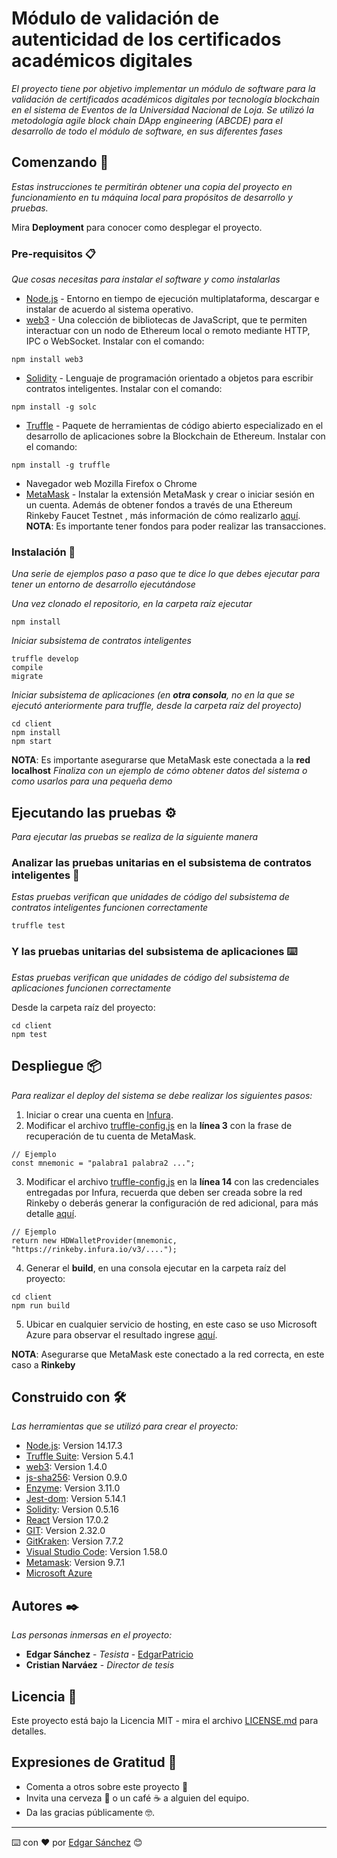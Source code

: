 # Módulo de validación de autenticidad de los certificados académicos digitales 

_El proyecto tiene por objetivo implementar un módulo de software para la validación de certificados académicos digitales por tecnología blockchain en el sistema de Eventos de la Universidad Nacional de Loja. Se utilizó la metodología agile block chain DApp engineering (ABCDE) para el desarrollo de todo el módulo de software, en sus diferentes fases_

## Comenzando 🚀

_Estas instrucciones te permitirán obtener una copia del proyecto en funcionamiento en tu máquina local para propósitos de desarrollo y pruebas._

Mira **Deployment** para conocer como desplegar el proyecto.

 
### Pre-requisitos 📋

_Que cosas necesitas para instalar el software y como instalarlas_

* [Node.js](https://nodejs.org/es/download/) - Entorno en tiempo de ejecución multiplataforma, descargar e instalar de acuerdo al sistema operativo.
* [web3](https://rometools.github.io/rome/) - Una colección de bibliotecas de JavaScript, que te permiten interactuar con un nodo de Ethereum local o remoto mediante HTTP, IPC o WebSocket. Instalar con el comando:
```
npm install web3
```
* [Solidity](https://solidity-es.readthedocs.io/es/latest/installing-solidity.html) - Lenguaje de programación orientado a objetos para escribir contratos inteligentes. Instalar con el comando:
```
npm install -g solc
```
* [Truffle](https://www.trufflesuite.com/docs/truffle/getting-started/installation) - Paquete de herramientas de código abierto especializado en el desarrollo de aplicaciones sobre la Blockchain de Ethereum. Instalar con el comando:
```
npm install -g truffle
```
* Navegador web Mozilla Firefox o Chrome
* [MetaMask](https://metamask.io) - Instalar la extensión MetaMask y crear o iniciar sesión en un cuenta. Además de obtener fondos a través de una Ethereum Rinkeby Faucet Testnet
, más información de cómo realizarlo [aquí](https://medium.com/@julgq/c%C3%B3mo-enviar-eth-a-metamask-en-la-red-rinkeby-f3bbf388ba54). **NOTA**: Es importante tener fondos para poder realizar las transacciones.

### Instalación 🔧

_Una serie de ejemplos paso a paso que te dice lo que debes ejecutar para tener un entorno de desarrollo ejecutándose_

_Una vez clonado el repositorio, en la carpeta raíz ejecutar_

```
npm install
```

_Iniciar subsistema de contratos inteligentes_

```
truffle develop
compile
migrate
```
_Iniciar subsistema de aplicaciones (en **otra consola**, no en la que se ejecutó anteriormente para truffle, desde la carpeta raíz del proyecto)_
```
cd client
npm install
npm start
```
**NOTA**: Es importante asegurarse que MetaMask este conectada a la **red localhost**
_Finaliza con un ejemplo de cómo obtener datos del sistema o como usarlos para una pequeña demo_

## Ejecutando las pruebas ⚙️

_Para ejecutar las pruebas se realiza de la siguiente manera_

### Analizar las pruebas unitarias en el subsistema de contratos inteligentes 🔩

_Estas pruebas verifican que unidades de código del subsistema de contratos inteligentes funcionen correctamente_

```
truffle test
``````

### Y las pruebas unitarias  del subsistema de aplicaciones ⌨️

_Estas pruebas verifican que unidades de código del subsistema de aplicaciones funcionen correctamente_

Desde la carpeta raíz del proyecto:


```
cd client
npm test
```

## Despliegue 📦

_Para realizar el deploy del sistema se debe realizar los siguientes pasos:_

1. Iniciar o crear una cuenta en [Infura](https://infura.io/).
2. Modificar el archivo [truffle-config.js](truffle-config.js) en la **línea 3** con la frase de recuperación de tu cuenta de MetaMask.
```
// Ejemplo
const mnemonic = "palabra1 palabra2 ...";
```
3. Modificar el archivo [truffle-config.js](truffle-config.js) en la **línea 14** con las credenciales entregadas por Infura, recuerda que deben ser creada sobre la red Rinkeby o deberás generar la configuración de red adicional, para más detalle [aquí](https://www.trufflesuite.com/docs/truffle/reference/configuration#networks).
```
// Ejemplo
return new HDWalletProvider(mnemonic, "https://rinkeby.infura.io/v3/....");
```
4. Generar el **build**, en una consola ejecutar en la carpeta raíz del proyecto:
```
cd client
npm run build
```
5. Ubicar en cualquier servicio de hosting, en este caso se uso Microsoft Azure para observar el resultado  ingrese [aquí](https://certificados-unl.azurewebsites.net/).

**NOTA**: Asegurarse que MetaMask este conectado a la red correcta, en este  caso a **Rinkeby**
## Construido con 🛠️

_Las herramientas que se utilizó para crear el proyecto:_

* [Node.js](http://www.dropwizard.io/1.0.2/docs/): Version 14.17.3
* [Truffle Suite](https://www.trufflesuite.com/): Version 5.4.1
* [web3](https://web3js.readthedocs.io/en/v1.4.0/): Version 1.4.0
* [js-sha256](https://www.npmjs.com/package/js-sha256): Version 0.9.0
* [Enzyme](https://www.npmjs.com/package/enzyme): Version 3.11.0
* [Jest-dom](https://jestjs.io/docs/tutorial-react): Version 5.14.1
* [Solidity](https://solidity-es.readthedocs.io/es/latest/): Version 0.5.16
* [React](https://es.reactjs.org/) Version 17.0.2
* [GIT](https://git-scm.com/): Version 2.32.0
* [GitKraken](https://maven.apache.org/): Version 7.7.2
* [Visual Studio Code](): Version  1.58.0
* [Metamask](https://metamask.io/): Version 9.7.1
* [Microsoft Azure](https://azure.microsoft.com/es-es/) 


## Autores ✒️

_Las personas inmersas en el proyecto:_

* **Edgar Sánchez** - *Tesista* - [EdgarPatricio](https://github.com/EdgarPatricio)
* **Cristian Narváez** - *Director de tesis*  

## Licencia 📄

Este proyecto está bajo la Licencia MIT - mira el archivo [LICENSE.md](LICENSE.md) para detalles.

## Expresiones de Gratitud 🎁

* Comenta a otros sobre este proyecto 📢
* Invita una cerveza 🍺 o un café ☕ a alguien del equipo. 
* Da las gracias públicamente 🤓.

---
⌨️ con ❤️ por [Edgar Sánchez](https://github.com/EdgarPatricio) 😊
